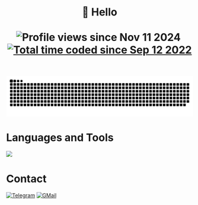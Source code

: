 <!-- <img src="resources/animation.gif" align="left" width="168" height="148"/>
<img src="resources/animation.gif" align="right" width="168" height="148"/> -->

<div align="center">
  
# 👋 Hello <br><br><img src="https://komarev.com/ghpvc/?username=ApTyp4uK1337&color=blue" title="Profile views since Nov 11 2024"/>&nbsp;<a href="https://wakatime.com/@6db15369-505b-42e4-81ad-92d655474dda"><img src="https://wakatime.com/badge/user/6db15369-505b-42e4-81ad-92d655474dda.svg" alt="Total time coded since Sep 12 2022" /></a><br><br>

<img src="https://raw.githubusercontent.com/platane/snk/output/github-contribution-grid-snake-dark.svg" align="center"/>

</div>

# Languages and Tools
<img src="https://skillicons.dev/icons?i=php,js,py,nodejs,go,html,css,lua,mysql,postgres,nginx,windows,linux,ps,figma,git,postman,cloudflare,notion,vscode&perline=10">

# Contact

<a href="https://t.me/aptyp4uk1337"><img src="https://img.shields.io/badge/Telegram-2CA5E0?style=for-the-badge&logo=telegram&logoColor=white" title="Telegram"></a>&nbsp;<a href="mailto:aptyp4uk1337@gmail.com"><img src="https://img.shields.io/badge/Gmail-D14836?style=for-the-badge&logo=gmail&logoColor=white" title="GMail"></a>
